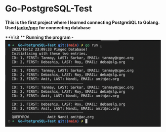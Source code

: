 # Go-PostgreSQL-Test

**This is the first project where I learned connecting PostgreSQL to Golang.**
**Used [jackc/pgc](https://github.com/jackc/pgx) for connecting database**

**Visit **
**Running the program -**
![](output.png "raw terminal output")
